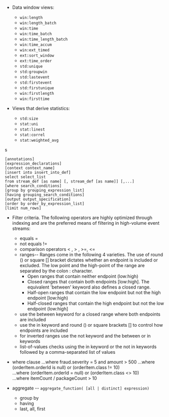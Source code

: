 

* Data window views: 
  - `win:length`
  - `win:length_batch`
  - `win:time`
  - `win:time_batch`
  - `win:time_length_batch`
  - `win:time_accum`
  - `win:ext_timed`
  - `ext:sort_window`
  - `ext:time_order`
  - `std:unique`
  - `std:groupwin`
  - `std:lastevent`
  - `std:firstevent`
  - `std:firstunique`
  - `win:firstlength`
  - `win:firsttime`

* Views that derive statistics: 
  - `std:size`
  - `stat:uni`
  - `stat:linest`
  - `stat:correl`
  - `stat:weighted_avg`
  
  
s

    [annotations]
    [expression_declarations]
    [context context_name]
    [insert into insert_into_def]
    select select_list
    from stream_def [as name] [, stream_def [as name]] [,...]
    [where search_conditions]
    [group by grouping_expression_list]
    [having grouping_search_conditions]
    [output output_specification]
    [order by order_by_expression_list]
    [limit num_rows]



* Filter criteria. The following operators are highly optimized through indexing and are the preferred means of filtering in high-volume event streams:
  - equals =
  - not equals !=
  - comparison operators < , > , >=, <=
  - ranges-- Ranges come in the following 4 varieties. The use of round () or square [] bracket dictates whether an endpoint is included or excluded. The low point and the high-point of the range are separated by the colon : character.
    - Open ranges that contain neither endpoint (low:high)
    - Closed ranges that contain both endpoints [low:high]. The equivalent 'between' keyword also defines a closed range.
    - Half-open ranges that contain the low endpoint but not the high endpoint [low:high)
    - Half-closed ranges that contain the high endpoint but not the low endpoint (low:high]
  - use the between keyword for a closed range where both endpoints are included
  - use the in keyword and round () or square brackets [] to control how endpoints are included
  - for inverted ranges use the not keyword and the between or in keywords
  - list-of-values checks using the in keyword or the not in keywords followed by a comma-separated list of values




* where clause
    ...where fraud.severity = 5 and amount > 500
    ...where (orderItem.orderId is null) or (orderItem.class != 10)		 
    ...where (orderItem.orderId = null) or (orderItem.class <> 10)		 
    ...where itemCount / packageCount > 10	

* aggregate -- `aggregate_function( [all | distinct] expression)`
  - group by
  - having
  - last, all, first
